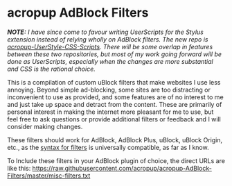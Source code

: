 # acropup AdBlock Filters

***NOTE:** I have since come to favour writing UserScripts for the Stylus extension instead of relying wholly on AdBlock filters. The new repo is [acropup-UserStyle-CSS-Scripts](https://github.com/acropup/acropup-userstyle-css-scripts). There will be some overlap in features between these two repositories, but most of my work going forward will be done as UserScripts, especially when the changes are more substantial and CSS is the rational choice.*

This is a compilation of custom uBlock filters that make websites I use less annoying. Beyond simple ad-blocking, some sites are too distracting or inconvenient to use as provided, and some features are of no interest to me and just take up space and detract from the content. These are primarily of personal interest in making the internet more pleasant for me to use, but feel free to ask questions or provide additional filters or feedback and I will consider making changes.

These filters should work for AdBlock, AdBlock Plus, uBlock, uBlock Origin, etc., as the [syntax for filters](https://adblockplus.org/filters) is universally compatible, as far as I know.

To Include these filters in your AdBlock plugin of choice, the direct URLs are like this:
https://raw.githubusercontent.com/acropup/acropup-AdBlock-Filters/master/misc-filters.txt
